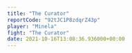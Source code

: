 ```yaml
---
title: "The Curator"
reportCode: "92tJC1P8zdqrZ43p"
player: "Minela"
fight: "The Curator"
date: 2021-10-16T13:08:36.936000+00:00
---
```


